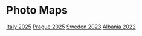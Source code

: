 

# Photo Maps

<div class="org-center">
<p>

</p>

<p>
<a href="./italy-2025.html">Italy 2025</a>
<a href="./prague-2025.html">Prague 2025</a>
<a href="./sweden-2023.html">Sweden 2023</a>
<a href="./albania-2022.html">Albania 2022</a>
</p>
</div>

